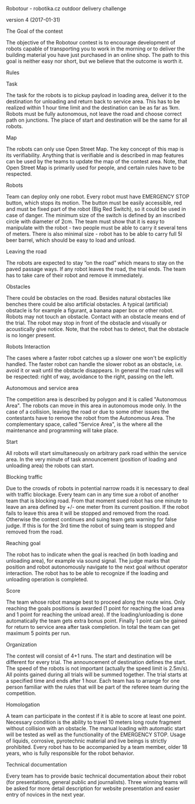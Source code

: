 Robotour - robotika.cz outdoor delivery challenge

version 4 (2017-01-31)

The Goal of the contest

The objective of the Robotour contest is to encourage development of robots
capable of transporting you to work in the morning or to deliver the building
material you have just purchased in an online shop. The path to this goal is
neither easy nor short, but we believe that the outcome is worth it.

Rules

Task

The task for the robots is to pickup payload in loading area, deliver it to
the destination for unloading and return back to service area. This has to be
realized within 1 hour time limit and the destination can be
as far as 1km. Robots must be fully autonomous, not leave the road
and choose correct path on junctions. The place of start and destination will
be the same for all robots.

Map

The robots can only use Open Street Map. The key concept of this map is its
verifiability.  Anything that is verifiable and is described in map features
can be used by the teams to update the map of the contest area. Note, that Open
Street Map is primarily used for people, and certain rules have to be
respected.

Robots

Team can deploy only one robot. Every robot must have EMERGENCY STOP button,
which stops its motion. The button must be easily accessible, red and must be
fixed part of the robot (Big Red Switch), so it could be used in case of
danger. The minimum size of the switch is defined by an inscribed circle with
diameter of 2cm. The team must show that it is easy to manipulate with the
robot - two people must be able to carry it several tens of meters. There is
also minimal size - robot has to be able to carry full 5l beer barrel, which
should be easy to load and unload.

Leaving the road

The robots are expected to stay “on the road” which means to stay on the paved
passage ways. If any robot leaves the road, the trial ends. The team has to
take care of their robot and remove it immediately.  

Obstacles 

There could be
obstacles on the road. Besides natural obstacles like benches there could be
also artificial obstacles. A typical (artificial) obstacle is for example a
figurant, a banana paper box or other robot. Robots may not touch an obstacle.
Contact with an obstacle means end of the trial. The robot may stop in front of
the obstacle and visually or acoustically give notice.  Note, that the robot
has to detect, that the obstacle is no longer present.

Robots Interaction

The cases where a faster robot catches up a slower one won't be explicitly
handled. The faster robot can handle the slower robot as an obstacle, i.e.
avoid it or wait until the obstacle disappears. In general the road rules
will be respected: right of way, avoidance to the right, passing on the left.

Autonomous and service area

The competition area is described by polygon and it is called "Autonomous
Area". The robots can move in this area in autonomous mode only. In the case of
a collision, leaving the road or due to some other issues the contestants have
to remove the robot from the Autonomous Area. The complementary space, called
"Service Area", is the where all the maintenance and programming will take
place.

Start

All robots will start simultaneously on arbitrary park road within the service
area. In the very minute of task announcement (position of loading and
unloading area) the robots can start.

Blocking traffic

Due to the crowds of robots in potential narrow roads it is necessary to deal
with traffic blockage. Every team can in any time sue a robot of another team
that is blocking road. From that moment sued robot has one minute to leave an
area defined by +/- one meter from its current position. If the robot fails to
leave this area it will be stopped and removed from the road. Otherwise the
contest continues and suing team gets warning for false judge. If this is for
the 3rd time the robot of suing team is stopped and removed from the road.

Reaching goal

The robot has to indicate when the goal is reached (in both loading and
unloading area), for example via sound signal. The judge marks that position
and robot autonomously navigate to the next goal without operator interaction.
The robot has to be able to recognize if the loading and unloading operation
is completed.

Score

The team whose robot manage best to proceed along the route wins. Only reaching
the goals positions is awarded (1 point for reaching the load area and 1 point
for reaching the unload area). If the loading/unloading is done automatically
the team gets extra bonus point. Finally 1 point can be gained for return to
service area after task completion. In total the team can get maximum 5 points
per run.

Organization

The contest will consist of 4+1 runs. The start and destination will be
different for every trial. The announcement of destination defines the start.
The speed of the robots is not important (actually the speed limit is 2.5m/s).
All points gained during all trials will be summed together. The trial starts
at a specified time and ends after 1 hour. Each team has to arrange for one
person familiar with the rules that will be part of the referee team during the
competition.

Homologation

A team can participate in the contest if it is able to score at least one
point.  Necessary condition is the ability to travel 10 meters long route
fragment without collision with an obstacle. The manual loading with automatic
start will be tested as well as the functionality of the EMERGENCY STOP. Usage of
liquids, corrosive, pyrotechnic material and live beings is strictly
prohibited. Every robot has to be accompanied by a team member, older 18 years,
who is fully responsible for the robot behavior.

Technical documentation

Every team has to provide basic technical documentation about their robot (for
presentations, general public and journalists). Three winning teams will be
asked for more detail description for website presentation and easier entry of
novices in the next year.

